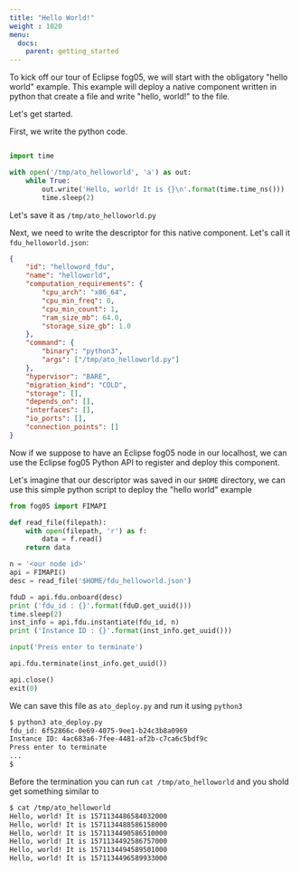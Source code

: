 ```yaml
---
title: "Hello World!"
weight : 1020
menu:
  docs:
    parent: getting_started
---
```


To kick off our tour of Eclipse fog05, we will start with the obligatory "hello world"
example.
This example will deploy a native component written in python that create a file and write "hello, world!" to the file.

Let's get started.

First, we write the python code.

```python

import time

with open('/tmp/ato_helloworld', 'a') as out:
    while True:
        out.write('Hello, world! It is {}\n'.format(time.time_ns()))
        time.sleep(2)

```

Let's save it as `/tmp/ato_helloworld.py`

Next, we need to write the descriptor for this native component.
Let's call it `fdu_helloworld.json`:

```json
{
    "id": "helloword_fdu",
    "name": "helloworld",
    "computation_requirements": {
        "cpu_arch": "x86_64",
        "cpu_min_freq": 0,
        "cpu_min_count": 1,
        "ram_size_mb": 64.0,
        "storage_size_gb": 1.0
    },
    "command": {
        "binary": "python3",
        "args": ["/tmp/ato_helloworld.py"]
    },
    "hypervisor": "BARE",
    "migration_kind": "COLD",
    "storage": [],
    "depends_on": [],
    "interfaces": [],
    "io_ports": [],
    "connection_points": []
}
```

Now if we suppose to have an Eclipse fog05 node in our localhost, we can
use the Eclipse fog05 Python API to register and deploy this component.

Let's imagine that our descriptor was saved in our `$HOME` directory,
we can use this simple python script to deploy the "hello world" example

```python
from fog05 import FIMAPI

def read_file(filepath):
    with open(filepath, 'r') as f:
        data = f.read()
    return data

n = '<our node id>'
api = FIMAPI()
desc = read_file('$HOME/fdu_helloworld.json')

fduD = api.fdu.onboard(desc)
print ('fdu_id : {}'.format(fduD.get_uuid()))
time.sleep(2)
inst_info = api.fdu.instantiate(fdu_id, n)
print ('Instance ID : {}'.format(inst_info.get_uuid()))

input('Press enter to terminate')

api.fdu.terminate(inst_info.get_uuid())

api.close()
exit(0)
```

We can save this file as `ato_deploy.py` and run it using `python3`

```bash
$ python3 ato_deploy.py
fdu_id: 6f52866c-0e69-4075-9ee1-b24c3b8a0969
Instance ID: 4ac683a6-7fee-4481-af2b-c7ca6c5bdf9c
Press enter to terminate
...
$
```

Before the termination you can run `cat /tmp/ato_helloworld` and you shold get something similar to

```bash
$ cat /tmp/ato_helloworld
Hello, world! It is 1571134486584032000
Hello, world! It is 1571134488586158000
Hello, world! It is 1571134490586510000
Hello, world! It is 1571134492586757000
Hello, world! It is 1571134494589501000
Hello, world! It is 1571134496589933000
```
